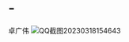 # -
卓广伟
![QQ截图20230318154643](https://user-images.githubusercontent.com/128268654/226149792-d2979564-cb8a-444a-a22c-5c0c9b9ca795.png)
